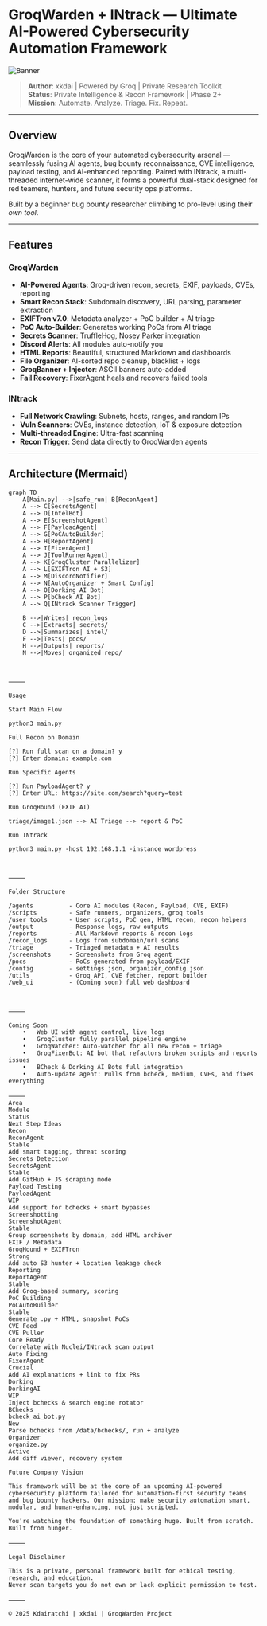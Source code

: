 # GroqWarden + INtrack — Ultimate AI-Powered Cybersecurity Automation Framework

![Banner](https://img.shields.io/badge/GroqWarden-AI--BugBounty--Automation-purple?style=flat-square&logo=groq)

> **Author**: xkdai | Powered by Groq | Private Research Toolkit  
> **Status**: Private Intelligence & Recon Framework | Phase 2+  
> **Mission**: Automate. Analyze. Triage. Fix. Repeat.

---

## Overview

GroqWarden is the core of your automated cybersecurity arsenal — seamlessly fusing AI agents, bug bounty reconnaissance, CVE intelligence, payload testing, and AI-enhanced reporting. Paired with INtrack, a multi-threaded internet-wide scanner, it forms a powerful dual-stack designed for red teamers, hunters, and future security ops platforms.

Built by a beginner bug bounty researcher climbing to pro-level using their *own tool*.

---

## Features

### GroqWarden
- **AI-Powered Agents**: Groq-driven recon, secrets, EXIF, payloads, CVEs, reporting
- **Smart Recon Stack**: Subdomain discovery, URL parsing, parameter extraction
- **EXIFTron v7.0**: Metadata analyzer + PoC builder + AI triage
- **PoC Auto-Builder**: Generates working PoCs from AI triage
- **Secrets Scanner**: TruffleHog, Nosey Parker integration
- **Discord Alerts**: All modules auto-notify you
- **HTML Reports**: Beautiful, structured Markdown and dashboards
- **File Organizer**: AI-sorted repo cleanup, blacklist + logs
- **GroqBanner + Injector**: ASCII banners auto-added
- **Fail Recovery**: FixerAgent heals and recovers failed tools

### INtrack
- **Full Network Crawling**: Subnets, hosts, ranges, and random IPs
- **Vuln Scanners**: CVEs, instance detection, IoT & exposure detection
- **Multi-threaded Engine**: Ultra-fast scanning
- **Recon Trigger**: Send data directly to GroqWarden agents

---

## Architecture (Mermaid)

```mermaid
graph TD
    A[Main.py] -->|safe_run| B[ReconAgent]
    A --> C[SecretsAgent]
    A --> D[IntelBot]
    A --> E[ScreenshotAgent]
    A --> F[PayloadAgent]
    A --> G[PoCAutoBuilder]
    A --> H[ReportAgent]
    A --> I[FixerAgent]
    A --> J[ToolRunnerAgent]
    A --> K[GroqCluster Parallelizer]
    A --> L[EXIFTron AI + S3]
    A --> M[DiscordNotifier]
    A --> N[AutoOrganizer + Smart Config]
    A --> O[Dorking AI Bot]
    A --> P[bCheck AI Bot]
    A --> Q[INtrack Scanner Trigger]

    B -->|Writes| recon_logs
    C -->|Extracts| secrets/
    D -->|Summarizes| intel/
    F -->|Tests| pocs/
    H -->|Outputs| reports/
    N -->|Moves| organized repo/



⸻

Usage

Start Main Flow

python3 main.py

Full Recon on Domain

[?] Run full scan on a domain? y
[?] Enter domain: example.com

Run Specific Agents

[?] Run PayloadAgent? y
[?] Enter URL: https://site.com/search?query=test

Run GroqHound (EXIF AI)

triage/image1.json --> AI Triage --> report & PoC

Run INtrack

python3 main.py -host 192.168.1.1 -instance wordpress



⸻

Folder Structure

/agents          - Core AI modules (Recon, Payload, CVE, EXIF)
/scripts         - Safe runners, organizers, groq tools
/user_tools      - User scripts, PoC gen, HTML recon, recon helpers
/output          - Response logs, raw outputs
/reports         - All Markdown reports & recon logs
/recon_logs      - Logs from subdomain/url scans
/triage          - Triaged metadata + AI results
/screenshots     - Screenshots from Groq agent
/pocs            - PoCs generated from payload/EXIF
/config          - settings.json, organizer_config.json
/utils           - Groq API, CVE fetcher, report builder
/web_ui          - (Coming soon) full web dashboard



⸻

Coming Soon
	•	Web UI with agent control, live logs
	•	GroqCluster fully parallel pipeline engine
	•	GroqWatcher: Auto-watcher for all new recon + triage
	•	GroqFixerBot: AI bot that refactors broken scripts and reports issues
	•	BCheck & Dorking AI Bots full integration
	•	Auto-update agent: Pulls from bcheck, medium, CVEs, and fixes everything

⸻
Area
Module
Status
Next Step Ideas
Recon
ReconAgent
Stable
Add smart tagging, threat scoring
Secrets Detection
SecretsAgent
Stable
Add GitHub + JS scraping mode
Payload Testing
PayloadAgent
WIP
Add support for bchecks + smart bypasses
Screenshotting
ScreenshotAgent
Stable
Group screenshots by domain, add HTML archiver
EXIF / Metadata
GroqHound + EXIFTron
Strong
Add auto S3 hunter + location leakage check
Reporting
ReportAgent
Stable
Add Groq-based summary, scoring
PoC Building
PoCAutoBuilder
Stable
Generate .py + HTML, snapshot PoCs
CVE Feed
CVE Puller
Core Ready
Correlate with Nuclei/INtrack scan output
Auto Fixing
FixerAgent
Crucial
Add AI explanations + link to fix PRs
Dorking
DorkingAI
WIP
Inject bchecks & search engine rotator
BChecks
bcheck_ai_bot.py
New
Parse bchecks from /data/bchecks/, run + analyze
Organizer
organize.py
Active
Add diff viewer, recovery system

Future Company Vision

This framework will be at the core of an upcoming AI-powered cybersecurity platform tailored for automation-first security teams and bug bounty hackers. Our mission: make security automation smart, modular, and human-enhancing, not just scripted.

You’re watching the foundation of something huge. Built from scratch. Built from hunger.

⸻

Legal Disclaimer

This is a private, personal framework built for ethical testing, research, and education.
Never scan targets you do not own or lack explicit permission to test.

⸻

© 2025 Kdairatchi | xkdai | GroqWarden Project